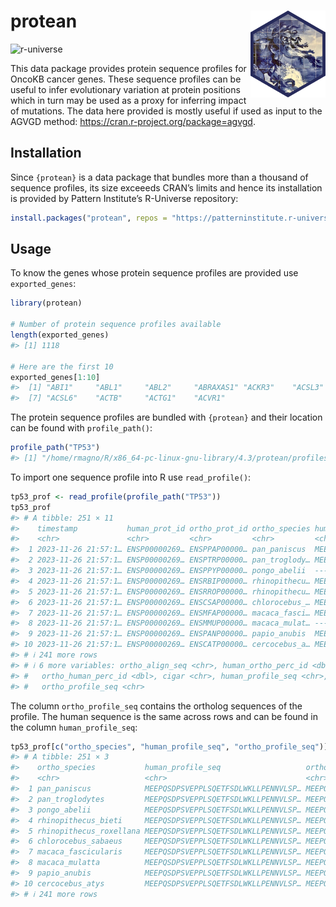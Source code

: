 
<!-- README.md is generated from README.Rmd. Please edit that file -->

# protean <img src="man/figures/logo.svg" align="right" height="139" />

<!-- badges: start -->

![r-universe](https://patterninstitute.r-universe.dev/badges/protean)
<!-- badges: end -->

This data package provides protein sequence profiles for OncoKB cancer
genes. These sequence profiles can be useful to infer evolutionary
variation at protein positions which in turn may be used as a proxy for
inferring impact of mutations. The data here provided is mostly useful
if used as input to the AGVGD method:
<https://cran.r-project.org/package=agvgd>.

## Installation

Since `{protean}` is a data package that bundles more than a thousand of
sequence profiles, its size exceeeds CRAN’s limits and hence its
installation is provided by Pattern Institute’s R-Universe repository:

``` r
install.packages("protean", repos = "https://patterninstitute.r-universe.dev")
```

## Usage

To know the genes whose protein sequence profiles are provided use
`exported_genes`:

``` r
library(protean)

# Number of protein sequence profiles available
length(exported_genes)
#> [1] 1118

# Here are the first 10
exported_genes[1:10]
#>  [1] "ABI1"     "ABL1"     "ABL2"     "ABRAXAS1" "ACKR3"    "ACSL3"   
#>  [7] "ACSL6"    "ACTB"     "ACTG1"    "ACVR1"
```

The protein sequence profiles are bundled with `{protean}` and their
location can be found with `profile_path()`:

``` r
profile_path("TP53")
#> [1] "/home/rmagno/R/x86_64-pc-linux-gnu-library/4.3/protean/profiles/TP53.csv.gz"
```

To import one sequence profile into R use `read_profile()`:

``` r
tp53_prof <- read_profile(profile_path("TP53"))
tp53_prof
#> # A tibble: 251 × 11
#>    timestamp           human_prot_id ortho_prot_id ortho_species human_align_seq
#>    <chr>               <chr>         <chr>         <chr>         <chr>          
#>  1 2023-11-26 21:57:1… ENSP00000269… ENSPPAP00000… pan_paniscus  MEEPQSDPSVEPPL…
#>  2 2023-11-26 21:57:1… ENSP00000269… ENSPTRP00000… pan_troglody… MEEPQSDPSVEPPL…
#>  3 2023-11-26 21:57:1… ENSP00000269… ENSPPYP00000… pongo_abelii  --------------…
#>  4 2023-11-26 21:57:1… ENSP00000269… ENSRBIP00000… rhinopithecu… MEEPQSDPSVEPPL…
#>  5 2023-11-26 21:57:1… ENSP00000269… ENSRROP00000… rhinopithecu… MEEPQSDPSVEPPL…
#>  6 2023-11-26 21:57:1… ENSP00000269… ENSCSAP00000… chlorocebus_… MEEPQSDPSVEPPL…
#>  7 2023-11-26 21:57:1… ENSP00000269… ENSMFAP00000… macaca_fasci… MEEPQSDPSVEPPL…
#>  8 2023-11-26 21:57:1… ENSP00000269… ENSMMUP00000… macaca_mulat… --------------…
#>  9 2023-11-26 21:57:1… ENSP00000269… ENSPANP00000… papio_anubis  MEEPQSDPSVEPPL…
#> 10 2023-11-26 21:57:1… ENSP00000269… ENSCATP00000… cercocebus_a… MEEPQSDPSVEPPL…
#> # ℹ 241 more rows
#> # ℹ 6 more variables: ortho_align_seq <chr>, human_ortho_perc_id <dbl>,
#> #   ortho_human_perc_id <dbl>, cigar <chr>, human_profile_seq <chr>,
#> #   ortho_profile_seq <chr>
```

The column `ortho_profile_seq` contains the ortholog sequences of the
profile. The human sequence is the same across rows and can be found in
the column `human_profile_seq`:

``` r
tp53_prof[c("ortho_species", "human_profile_seq", "ortho_profile_seq")]
#> # A tibble: 251 × 3
#>    ortho_species           human_profile_seq                   ortho_profile_seq
#>    <chr>                   <chr>                               <chr>            
#>  1 pan_paniscus            MEEPQSDPSVEPPLSQETFSDLWKLLPENNVLSP… MEEPQSDPSVEPPLSQ…
#>  2 pan_troglodytes         MEEPQSDPSVEPPLSQETFSDLWKLLPENNVLSP… MEEPQSDPSVEPPLSQ…
#>  3 pongo_abelii            MEEPQSDPSVEPPLSQETFSDLWKLLPENNVLSP… MEEPQSDPSVEPPLSQ…
#>  4 rhinopithecus_bieti     MEEPQSDPSVEPPLSQETFSDLWKLLPENNVLSP… MEEPQSDPSIEPPLSQ…
#>  5 rhinopithecus_roxellana MEEPQSDPSVEPPLSQETFSDLWKLLPENNVLSP… MEEPQSDPSIEPPLSQ…
#>  6 chlorocebus_sabaeus     MEEPQSDPSVEPPLSQETFSDLWKLLPENNVLSP… MEEPQSDPSIEPPLSQ…
#>  7 macaca_fascicularis     MEEPQSDPSVEPPLSQETFSDLWKLLPENNVLSP… MEEPQSDPSIEPPLSQ…
#>  8 macaca_mulatta          MEEPQSDPSVEPPLSQETFSDLWKLLPENNVLSP… MEEPQSDPSIEPPLSQ…
#>  9 papio_anubis            MEEPQSDPSVEPPLSQETFSDLWKLLPENNVLSP… MEEPQSDPSIEPPLSQ…
#> 10 cercocebus_atys         MEEPQSDPSVEPPLSQETFSDLWKLLPENNVLSP… MEEPQSDPSIEPPLRQ…
#> # ℹ 241 more rows
```
